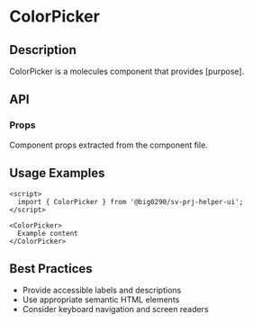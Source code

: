 # ColorPicker

## Description

ColorPicker is a molecules component that provides [purpose].

## API

### Props

Component props extracted from the component file.

## Usage Examples

```svelte
<script>
  import { ColorPicker } from '@big0290/sv-prj-helper-ui';
</script>

<ColorPicker>
  Example content
</ColorPicker>
```

## Best Practices

- Provide accessible labels and descriptions
- Use appropriate semantic HTML elements
- Consider keyboard navigation and screen readers
